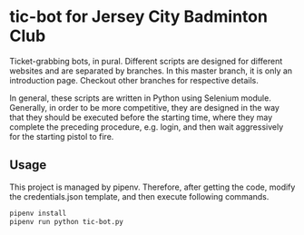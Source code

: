 # tic-bot for Jersey City Badminton Club

Ticket-grabbing bots, in pural. Different scripts are designed for different websites and are separated by branches. In this master branch, it is only an introduction page. Checkout other branches for respective details.

In general, these scripts are written in Python using Selenium module. Generally, in order to be more competitive, they are designed in the way that they should be executed before the starting time, where they may complete the preceding procedure, e.g. login, and then wait aggressively for the starting pistol to fire.

## Usage

This project is managed by pipenv. Therefore, after getting the code, modify the credentials.json template, and then execute following commands.

```bash
pipenv install
pipenv run python tic-bot.py
```
